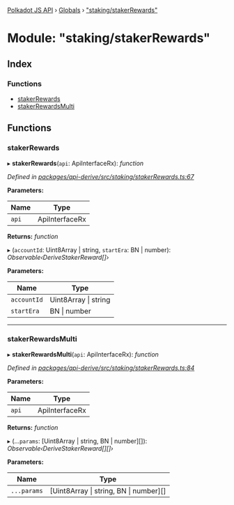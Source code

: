 [Polkadot JS API](../README.md) › [Globals](../globals.md) › ["staking/stakerRewards"](_staking_stakerrewards_.md)

# Module: "staking/stakerRewards"

## Index

### Functions

* [stakerRewards](_staking_stakerrewards_.md#stakerrewards)
* [stakerRewardsMulti](_staking_stakerrewards_.md#stakerrewardsmulti)

## Functions

###  stakerRewards

▸ **stakerRewards**(`api`: ApiInterfaceRx): *function*

*Defined in [packages/api-derive/src/staking/stakerRewards.ts:67](https://github.com/polkadot-js/api/blob/c472a451a4/packages/api-derive/src/staking/stakerRewards.ts#L67)*

**Parameters:**

Name | Type |
------ | ------ |
`api` | ApiInterfaceRx |

**Returns:** *function*

▸ (`accountId`: Uint8Array | string, `startEra`: BN | number): *Observable‹DeriveStakerReward[]›*

**Parameters:**

Name | Type |
------ | ------ |
`accountId` | Uint8Array &#124; string |
`startEra` | BN &#124; number |

___

###  stakerRewardsMulti

▸ **stakerRewardsMulti**(`api`: ApiInterfaceRx): *function*

*Defined in [packages/api-derive/src/staking/stakerRewards.ts:84](https://github.com/polkadot-js/api/blob/c472a451a4/packages/api-derive/src/staking/stakerRewards.ts#L84)*

**Parameters:**

Name | Type |
------ | ------ |
`api` | ApiInterfaceRx |

**Returns:** *function*

▸ (...`params`: [Uint8Array | string, BN | number][]): *Observable‹DeriveStakerReward[][]›*

**Parameters:**

Name | Type |
------ | ------ |
`...params` | [Uint8Array &#124; string, BN &#124; number][] |
